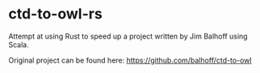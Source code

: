 # ctd-to-owl-rs

Attempt at using Rust to speed up a project written by Jim Balhoff using Scala.  

Original project can be found here: https://github.com/balhoff/ctd-to-owl
